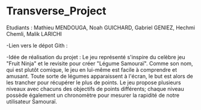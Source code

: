 # Transverse_Project

Etudiants : Mathieu MENDOUGA, Noah GUICHARD, Gabriel GENIEZ, Hechmi Chemli, Malik LARICHI

-Lien vers le dépot Gith : 

-Idée de réalisation du projet : Le jeu représenté s'inspire du celèbre jeu "Fruit Ninja" et le revisite pour créer "Légume Samouraï". Comme son nom, qui est plutôt comique, le jeu en lui-même est facile à comprendre et amusant. Toute sorte de légumes apparaissent à l'écran, le but est alors de les trancher pour récupérer le plus de points. Le jeu propose plusieurs niveaux avec chacuns des objectifs de points différents; chaque niveau possède également un chronomètre pour mesurer la rapidité de notre utilisateur Samouraï. 
